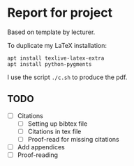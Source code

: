 # Report for project

Based on template by lecturer.

To duplicate my LaTeX installation:

```
apt install texlive-latex-extra
apt install python-pygments
```

I use the script `./c.sh` to produce the pdf.

## TODO

- [ ] Citations
  - [ ] Setting up bibtex file
  - [ ] Citations in tex file
  - [ ] Proof-read for missing citations
- [ ] Add appendices
- [ ] Proof-reading
